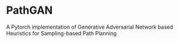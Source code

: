 # PathGAN
A Pytorch implementation of Generative Adversarial Network based Heuristics for Sampling-based Path Planning
